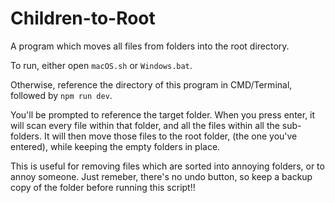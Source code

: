 # Children-to-Root
 A program which moves all files from folders into the root directory.
 
 To run, either open `macOS.sh` or `Windows.bat`.
 
 Otherwise, reference the directory of this program in CMD/Terminal, followed by `npm run dev`.
 
 You'll be prompted to reference the target folder. When you press enter, it will scan every file within that folder, and all the files within all the sub-folders. It will then move those files to the root folder, (the one you've entered), while keeping the empty folders in place.
 
 This is useful for removing files which are sorted into annoying folders, or to annoy someone. Just remeber, there's no undo button, so keep a backup copy of the folder before running this script!!